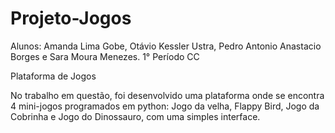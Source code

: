 # Projeto-Jogos
Alunos: Amanda Lima Gobe, Otávio Kessler Ustra, Pedro Antonio Anastacio Borges e Sara Moura Menezes.
1° Período CC


Plataforma de Jogos

No trabalho em questão, foi desenvolvido uma plataforma onde se encontra 4 mini-jogos programados em python: Jogo da velha, Flappy Bird, Jogo da Cobrinha e Jogo do Dinossauro, com uma simples interface.

